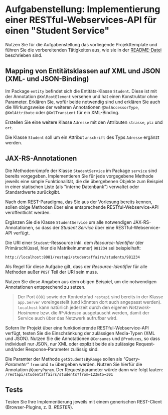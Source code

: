 # Aufgabenstellung: Implementierung einer RESTful-Webservices-API für einen "Student Service"

Nutzen Sie für die Aufgabenstellung das vorliegende Projekttemplate und führen Sie die vorbereitenden Tätigkeiten aus,
wie sie in der [README-Datei](README.md) beschrieben sind.

## Mapping von Entitätsklassen auf XML und JSON (XML- und JSON-Binding)

Im Package `entity` befindet sich die Entitäts-Klasse `Student`. Diese ist mit der Annotation `@XmlRootElement` 
versehen und hat einen Konstruktor ohne Parameter. Erklären Sie, wofür beide notwendig sind und erklären Sie auch 
die Wirkungsweise der weiteren Annotationen `@XmlAccessorType`, `@XmlAttribute` oder `@XmlTransient` für ein XML-Binding.

Erstellen Sie eine weitere Klasse `Adresse` mit den Attributen `strasse`, `plz` und `ort`.

Die Klasse `Student` soll um ein Attribut `anschrift` des Typs `Adresse` ergänzt werden.

## JAX-RS-Annotationen

Die Methodenrümpfe der Klasse `StudentService` im Package `service` sind bereits vorgegeben. 
Implementieren Sie für jede vorgegebene Methode jeweils eine simple Funktionalität, die die übergebenen Objekte zum Beispiel in einer statischen Liste (als "interne Datenbank") verwaltet oder Standardwerte zurückgibt.

Nach dem REST-Paradigma, das Sie aus der Vorlesung bereits kennen, sollen obige Methoden über eine entsprechende RESTful-Webservice-API veröffentlicht werden.

Ergänzen Sie die Klasse `StudentService` um alle notwendigen JAX-RS-Annotationen, so dass der *Student Service* über eine RESTful-Webservice-API verfügt.

Die URI einer `Student`-Ressource inkl. dem *Resource-Identifier* (der Primärschlüssel, hier die Matrikelnummer) `981234` sei beispielhaft:

`http://localhost:8081/restapi/studentaffairs/students/981234`

Als Regel für diese Aufgabe gilt, dass der *Resource-Identifier* für alle Methoden außer `POST` Teil der URI sein muss.

Nutzen Sie diese Angaben aus dem obigen Beispiel, um die notwendigen Annotationen entsprechend zu setzen. 

>Der Port `8081` sowie der Kontextpfad `restapi` sind bereits in der Klasse `app.Server` voreingestellt (und könnten dort auch angepasst werden). 
`localhost` kann natürlich jederzeit durch den eigenen *Netzwerk-Hostname* bzw. die *IP-Adresse* ausgetauscht werden, damit der Service auch über das Netzwerk aufrufbar wird.  

Sofern Ihr Projekt über eine funktionierende RESTful-Webservice-API verfügt, testen Sie die Einschränkung der zulässigen Media-Typen (XML und JSON).
Nutzen Sie die Annotationen `@Consumes` und `@Produces`, so dass individuell nur JSON, nur XML oder explizit beide als zulässige Request- und/oder Response-Parameter zulässig sind.

Die Paramter der Methode `getStudentsByRange` sollen als *"Query-Parameter"* `from` und `to` übergeben werden.
Nutzen Sie hierfür die Annotation `@QueryParam`. Der Requestparameter würde dann wie folgt lauten: `/restapi/studentaffairs/students?from=123&to=301` 

## Tests

Testen Sie Ihre Implementierung jeweils mit einem generischen REST-Client (Browser-Plugins, z. B. *RESTER*).